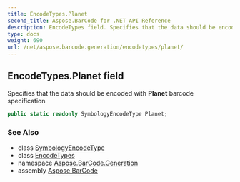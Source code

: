 ```yaml
---
title: EncodeTypes.Planet
second_title: Aspose.BarCode for .NET API Reference
description: EncodeTypes field. Specifies that the data should be encoded with Planet barcode specification
type: docs
weight: 690
url: /net/aspose.barcode.generation/encodetypes/planet/
---
```

## EncodeTypes.Planet field

Specifies that the data should be encoded with **Planet** barcode specification

```csharp
public static readonly SymbologyEncodeType Planet;
```

### See Also

* class [SymbologyEncodeType](../../symbologyencodetype/)
* class [EncodeTypes](../)
* namespace [Aspose.BarCode.Generation](../../encodetypes/)
* assembly [Aspose.BarCode](../../../)


